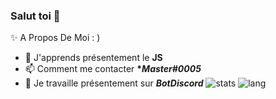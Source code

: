 ### Salut toi 👋
✨ A Propos De Moi : )
- 📐 J'apprends présentement le __**JS**__
- 📫 Comment me contacter __**Master#0005*__
- 🌱 Je travaille présentement sur __*BotDiscord*__
![stats](https://github-readme-stats.vercel.app/api?username=Im2Master&show_icons=true&theme=radical)
![lang](https://github-readme-stats.vercel.app/api/top-langs/?username=obvious-ly-sh&theme=radical)
<!--
**Im2Master/Im2Master** is a ✨ _special_ ✨ repository because its `README.md` (this file) appears on your GitHub profile.

Here are some ideas to get you started:

- 📐 J'apprends le JS
- 📫 Comment me contacter Master#0005
-->
